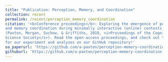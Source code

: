 ```yaml
---
title: "Publication: Perception, Memory, and Coordination"
collection: recent
permalink: /recent/perception_memory_coordination
citation: '<b>Conference proceedings</b>: Exploring the emergence of perceptual
and memory coordination during minimally interactive (online) contexts
(Paxton, Morgan, Suchow, & Griffiths, 2018, <i>Proceedings of the Cognitive
Science Society</i>). Read the open-access proceedings, and check out the code
for our experiment and analyses on our GitHub repository!'
oa_paperurl: 'https://github.com/a-paxton/perception-memory-coordination/blob/master/study_1-cogsci2018/paxton_05_13.pdf'
githuburl: 'https://github.com/a-paxton/perception-memory-coordination'
---
```


